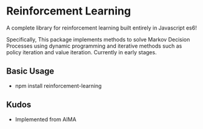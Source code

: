 # Reinforcement Learning

A complete library for reinforcement learning built entirely in Javascript es6!

Specifically, This package implements methods to solve Markov Decision Processes using dynamic programming and iterative methods such as policy iteration and value iteration. Currently in early stages.

## Basic Usage

* npm install reinforcement-learning


## Kudos

* Implemented from AIMA
